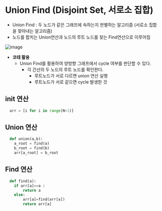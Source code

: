 # Union Find (Disjoint Set, 서로소 집합)
-  Union Find : 두 노드가 같은 그래프에 속하는지 판별하는 알고리즘 (서로소 집합을 찾아내는 알고리즘)
  -  노드를 합치는 Union연산과 노드의 루트 노드를 찾는 Find연산으로 이루어짐

![image](https://github.com/AAISSJ/AlgorithmStudy/assets/76966915/4b7f9c95-171c-4818-8df2-ece956eb01ca)


- **코테 활용**
  - Union Find를 활용하여 양방향 그래프에서 cycle 여부를 판단할 수 있다.
    - 각 간선의 두 노드의 루트 노드를 확인한다.
      - 루트노드가 서로 다르면 union 연산 실행
      - 루트노드가 서로 같으면 cycle 발생한 것
## init 연산
``` python
  arr = [i for i in range(N+1)]
```
## Union 연산  
``` python
  def union(a,b):
    a_root = find(a)
    b_root = find(b)
    arr[a_root] = b_root
```
## Find 연산
``` python
  def find(a):
    if arr[a]==a :
        return a 
    else: 
        arr[a]=find(arr[a])
        return arr[a]
```
